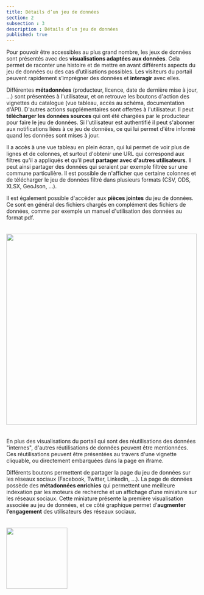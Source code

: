 ```yaml
---
title: Détails d’un jeu de données
section: 2
subsection : 3
description : Détails d’un jeu de données
published: true
---
```

Pour pouvoir être accessibles au plus grand nombre, les jeux de données sont présentés avec des **visualisations adaptées aux données**. Cela permet de raconter une histoire et de mettre en avant différents aspects du jeu de données ou des cas d’utilisations possibles. Les visiteurs du portail peuvent rapidement s’imprégner des données et **interagir** avec elles.

Différentes **métadonnées** (producteur, licence, date de dernière mise à jour, ...) sont présentées à l'utilisateur, et on retrouve les boutons d'action des vignettes du catalogue (vue tableau, accès au schéma, documentation d'API). D'autres actions supplémentaires sont offertes à l'utilisateur. Il peut **télécharger les données sources** qui ont été chargées par le producteur pour faire le jeu de données. Si l'utilisateur est authentifié il peut s'abonner aux notifications liées à ce jeu de données, ce qui lui permet d'être informé quand les données sont mises à jour.

Il a accès à une vue tableau en plein écran, qui lui permet de voir plus de lignes et de colonnes, et surtout d'obtenir une URL qui correspond aux filtres qu'il a appliqués et qu'il peut **partager avec d'autres utilisateurs**. Il peut ainsi partager des données qui seraient par exemple filtrée sur une commune particulière. Il est possible de n'afficher que certaine colonnes et de télécharger le jeu de données filtré dans plusieurs formats (CSV, ODS, XLSX, GeoJson, ...).

Il est également possible d'accéder aux **pièces jointes** du jeu de données. Ce sont en général des fichiers chargés en complément des fichiers de données, comme par exemple un manuel d'utilisation des données au format pdf.

<img src="./images/functional-presentation/detail-2.jpg"
     height="500" style="margin:20px auto;" />

En plus des visualisations du portail qui sont des réutilisations des données "internes", d'autres réutilisations de données peuvent être mentionnées. Ces réutilisations peuvent être présentées au travers d'une vignette cliquable, ou directement embarquées dans la page en iframe.

Différents boutons permettent de partager la page du jeu de données sur les réseaux sociaux (Facebook, Twitter, Linkedin, ...). La page de données possède des **métadonnées enrichies** qui permettent une meilleure indexation par les moteurs de recherche et un affichage d’une miniature sur les réseaux sociaux. Cette miniature présente la première visualisation associée au jeu de données, et ce côté graphique permet d’**augmenter l’engagement** des utilisateurs des réseaux sociaux.

<img src="./images/functional-presentation/detail-3.jpg"
     height="160" style="margin:20px auto;" />
